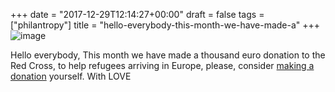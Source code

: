 +++
date = "2017-12-29T12:14:27+00:00"
draft = false
tags = ["philantropy"]
title = "hello-everybody-this-month-we-have-made-a"
+++
![image](/img/2017-12-29-hello-everybody-this-month-we-have-made-a/169d7483121b7f81ce112c45ca5115ecbc7f555cb38bfe38696e69b62cdaf01f.png)

Hello everybody, This month we have made a thousand euro donation to the Red Cross, to help refugees arriving in Europe, please, consider [making a donation](https://soutenir.croix-rouge.fr/) yourself. With LOVE 
